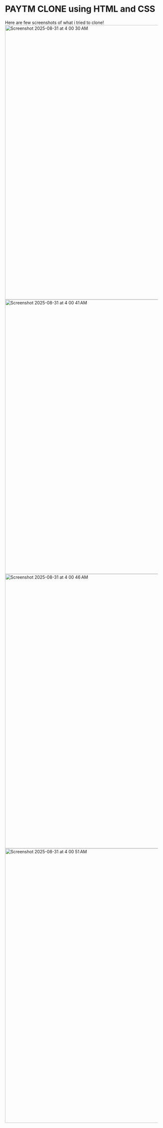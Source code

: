 # PAYTM CLONE using HTML and CSS

Here are few screenshots of what i tried to clone!
<img width="1440" height="900" alt="Screenshot 2025-08-31 at 4 00 30 AM" src="https://github.com/user-attachments/assets/744982e1-37d7-4087-bb46-46952ce5f54b" />
<img width="1440" height="900" alt="Screenshot 2025-08-31 at 4 00 41 AM" src="https://github.com/user-attachments/assets/959927fa-8ff1-491a-9766-ad54844fbeff" />
<img width="1440" height="900" alt="Screenshot 2025-08-31 at 4 00 46 AM" src="https://github.com/user-attachments/assets/e216bafd-8332-42a6-8c12-dfbe92396d93" />
<img width="1440" height="900" alt="Screenshot 2025-08-31 at 4 00 51 AM" src="https://github.com/user-attachments/assets/c2d287f1-4438-4507-95d3-d33488c3ecfb" />
